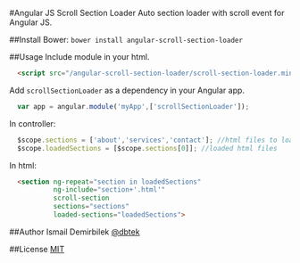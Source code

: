 #Angular JS Scroll Section Loader
Auto section loader with scroll event for Angular JS.

##Install
Bower: ```bower install angular-scroll-section-loader```

##Usage
Include module in your html.
```html
  <script src="/angular-scroll-section-loader/scroll-section-loader.min.js"></script>
```

Add ```scrollSectionLoader``` as a dependency in your Angular app.
```js
  var app = angular.module('myApp',['scrollSectionLoader']);
```

In controller:
```js
  $scope.sections = ['about','services','contact']; //html files to load (about.html, etc)
  $scope.loadedSections = [$scope.sections[0]]; //loaded html files
```

In html:
```html
  <section ng-repeat="section in loadedSections"  
           ng-include="section+'.html'"  
           scroll-section  
           sections="sections"  
           loaded-sections="loadedSections">  
```

##Author
Ismail Demirbilek [@dbtek](http://twitter.com/dbtek)

##License
[MIT](http://opensource.org/licenses/MIT)

